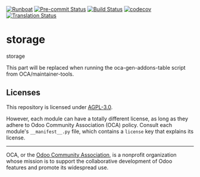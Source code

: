 
[![Runboat](https://img.shields.io/badge/runboat-Try%20me-875A7B.png)](https://runboat.odoo-community.org/builds?repo=OCA/storage&target_branch=18.0)
[![Pre-commit Status](https://github.com/OCA/storage/actions/workflows/pre-commit.yml/badge.svg?branch=18.0)](https://github.com/OCA/storage/actions/workflows/pre-commit.yml?query=branch%3A18.0)
[![Build Status](https://github.com/OCA/storage/actions/workflows/test.yml/badge.svg?branch=18.0)](https://github.com/OCA/storage/actions/workflows/test.yml?query=branch%3A18.0)
[![codecov](https://codecov.io/gh/OCA/storage/branch/18.0/graph/badge.svg)](https://codecov.io/gh/OCA/storage)
[![Translation Status](https://translation.odoo-community.org/widgets/storage-18-0/-/svg-badge.svg)](https://translation.odoo-community.org/engage/storage-18-0/?utm_source=widget)

<!-- /!\ do not modify above this line -->

# storage

storage

<!-- /!\ do not modify below this line -->

<!-- prettier-ignore-start -->

[//]: # (addons)

This part will be replaced when running the oca-gen-addons-table script from OCA/maintainer-tools.

[//]: # (end addons)

<!-- prettier-ignore-end -->

## Licenses

This repository is licensed under [AGPL-3.0](LICENSE).

However, each module can have a totally different license, as long as they adhere to Odoo Community Association (OCA)
policy. Consult each module's `__manifest__.py` file, which contains a `license` key
that explains its license.

----
OCA, or the [Odoo Community Association](http://odoo-community.org/), is a nonprofit
organization whose mission is to support the collaborative development of Odoo features
and promote its widespread use.
